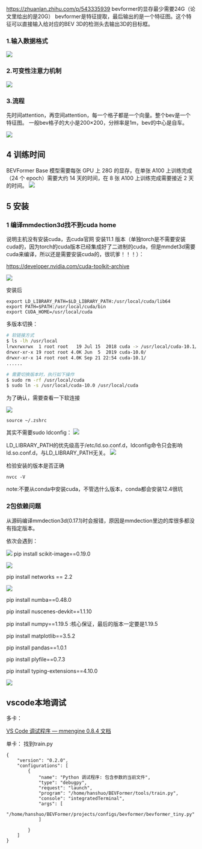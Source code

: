 https://zhuanlan.zhihu.com/p/543335939
bevformer的显存最少需要24G（论文里给出的是20G）
bevformer是特征提取，最后输出的是一个特征图。这个特征可以直接输入给对应的BEV 3D的检测头去输出3D的目标框。


### 1.输入数据格式
![](images/Bevformer_image_1.png)


### 2.可变性注意力机制

![](images/Bevformer_image_2.png)
### 3.流程

先时间attention，再空间attention，每一个格子都是一个向量。整个bev是一个特征图。
一般bev格子的大小是200×200，分辨率是1m，bev的中心是自车。

![](images/Bevformer_image_3.png)

## 4 训练时间
BEVFormer Base 模型需要每张 GPU 上 28G 的显存，在单张 A100 上训练完成（24 个 epoch）需要大约 14 天的时间，在 8 张 A100 上训练完成需要接近 2 天的时间。
![](images/Bevformer_image_4.png)

## 5 安装

### 1 编译mmdection3d找不到cuda home

说明主机没有安装cuda，去cuda官网 安装11.1 版本（单独torch是不需要安装cuda的，因为torch的cuda版本已经集成好了二进制的cuda，但是mmdet3d需要cuda来编译，所以还是需要安装cuda的，很坑爹！！！）：

https://developer.nvidia.com/cuda-toolkit-archive

![](images/Bevformer_image_5.png)


安装后
```
export LD_LIBRARY_PATH=$LD_LIBRARY_PATH:/usr/local/cuda/lib64
export PATH=$PATH:/usr/local/cuda/bin
export CUDA_HOME=/usr/local/cuda
```

多版本切换：
```bash
# 软链接方式
$ ls -lh /usr/local
lrwxrwxrwx  1 root root   19 Jul 15  2018 cuda -> /usr/local/cuda-10.1/
drwxr-xr-x 19 root root 4.0K Jun  5  2019 cuda-10.0/
drwxr-xr-x 14 root root 4.0K Sep 21 22:54 cuda-10.1/
......

# 需要切换版本时，执行如下操作
$ sudo rm -rf /usr/local/cuda
$ sudo ln -s /usr/local/cuda-10.0 /usr/local/cuda
```

为了确认，需要查看一下软连接

![](../自动驾驶/images/cuda相关_image_2.png)


```
source ~/.zshrc
```

其实不需要sudo ldconfig：
![](../自动驾驶/images/cuda相关_image_3.png)


LD_LIBRARY_PATH的优先级高于/etc/ld.so.conf.d，ldconfig命令只会影响ld.so.conf.d，与LD_LIBRARY_PATH无关。
![](../自动驾驶/images/cuda相关_image_4.png)

检验安装的版本是否正确

```
nvcc -V
```

note:不要从conda中安装cuda，不管选什么版本，conda都会安装12.4很坑


### 2包依赖问题

从源码编译mmdection3d(0.17.1)时会报错，原因是mmdection里边的库很多都没有指定版本。

依次会遇到：

![](images/Bevformer_image_9.png)
pip install scikit-image\==0.19.0


![](images/Bevformer_image_10.png)

pip install networks \== 2.2

![](images/Bevformer_image_11.png)

pip install numba\==0.48.0

pip install nuscenes-devkit\==1.1.10

pip install numpy\==1.19.5  :核心保证，最后的版本一定要是1.19.5

pip install matplotlib\==3.5.2

pip install pandas\==1.0.1
 
pip install plyfile\==0.7.3

pip install typing-extensions\==4.10.0

![](images/Bevformer_image_12.png)

## vscode本地调试

多卡：

[VS Code 调试程序 — mmengine 0.8.4 文档](https://mmengine.readthedocs.io/zh-cn/v0.8.4/notes/debug_with_vscode.html)

单卡：
找到train.py

```
{
    "version": "0.2.0",
    "configurations": [
        {
            "name": "Python 调试程序: 包含参数的当前文件",
            "type": "debugpy",
            "request": "launch",
            "program": "/home/hanshuo/BEVFormer/tools/train.py",
            "console": "integratedTerminal",
            "args": [
                "/home/hanshuo/BEVFormer/projects/configs/bevformer/bevformer_tiny.py"
            ]

        }
    ]
}
```
